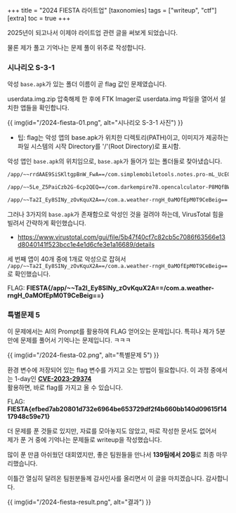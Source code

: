+++
title = "2024 FIESTA 라이트업"
[taxonomies]
tags = ["writeup", "ctf"]
[extra]
toc = true
+++

2025년이 되고나서 이제야 라이트업 관련 글을 써보게 되었습니다.

물론 제가 풀고 기억나는 문제 풀이 위주로 작성합니다.

### 시나리오 S-3-1

악성 `base.apk`가 있는 폴더 이름이 곧 flag 값인 문제였습니다.

userdata.img.zip 압축해제 한 후에 FTK Imager로 userdata.img 파일을 열어서 설치한 앱들을 확인합니다.

{{ img(id="/2024-fiesta-01.png", alt="시나리오 S-3-1 사진") }}

- 팁: flag는 악성 앱의 base.apk가 위치한 디렉토리(PATH)이고, 이미지가 제공하는 파일 시스템의 시작 Directory를 '/'(Root Directory)로 표시함.

악성 앱인 `base.apk`의 위치임으로, `base.apk`가 들어가 있는 폴더들로 찾아냈습니다.

```txt
/app/~~rrdAAE9SiSKltgpBnW_FwA==/com.simplemobiletools.notes.pro-mL_UcEOVxaoxPoF6xI20FQ==

/app/~~5Le_Z5PaiCzb2G-6cp2QEQ==/com.darkempire78.opencalculator-P8MQfBWzR7sspoPRY5uWOQ==

/app/~~Ta2I_Ey8SINy_zOvKquX2A==/com.a.weather-rngH_0aMOfEpM0T9CeBeig==
```

그러나 3가지의 `base.apk`가 존재함으로 악성인 것을 걸려야 하는데, VirusTotal 힘을 빌려서 간략하게 확인했습니다.

- <https://www.virustotal.com/gui/file/5b47f40cf7c82cb5c7086f63566e13d8040141f523bcc1e4e1d6cfe3e1a16689/details>

세 번째 앱이 40개 중에 1개로 악성으로 잡혀서 `/app/~~Ta2I_Ey8SINy_zOvKquX2A==/com.a.weather-rngH_0aMOfEpM0T9CeBeig==`로 확인했습니다.

FLAG: **FIESTA{/app/~~Ta2I_Ey8SINy_zOvKquX2A==/com.a.weather-rngH_0aMOfEpM0T9CeBeig==}**

### 특별문제 5

이 문제에서는 AI의 Prompt를 활용하여 FLAG 얻어오는 문제입니다. 특히나 제가 5분만에 문제를 풀어서 기억나는 문제입니다. ㅋㅋㅋ

{{ img(id="/2024-fiesta-02.png", alt="특별문제 5") }}

환경 변수에 저장되어 있는 flag 변수를 가지고 오는 방법이 필요합니다.
이 과정 중에서는 1-day인 **[CVE-2023-29374](https://nvd.nist.gov/vuln/detail/CVE-2023-29374)**\
활용하면, 바로 flag를 가지고 올 수 있습니다.

FLAG: **FIESTA{efbed7ab20801d732e6964be653729df2f4b660bb140d09615f1417948c59e71}**

더 문제를 푼 것들로 있지만, 자료를 모아놓지도 않았고, 따로 작성한 문서도 없어서\
제가 푼 거 중에 기억나는 문제들로 writeup을 작성했습니다.

많이 푼 만큼 아쉬웠던 대회였지만, 좋은 팀원들을 만나서 **139팀에서 20등**로 최종 마무리했습니다.

이틀간 열심히 달려온 팀원분들께 감사인사를 올리면서 이 글을 마치겠습니다. 감사합니다.

{{ img(id="/2024-fiesta-result.png", alt="결과") }}
